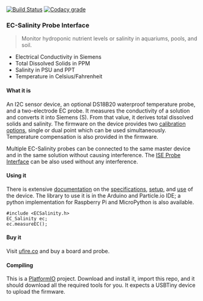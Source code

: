 [![Build Status](https://travis-ci.org/u-fire/ec-salinity-probe.svg?branch=master)](https://travis-ci.org/u-fire/ec-salinity-probe)
[![Codacy grade](https://img.shields.io/codacy/grade/9230f66847aa45148465aa5381e6e57d.svg)]()

### EC-Salinity Probe Interface

>Monitor hydroponic nutrient levels or salinity in aquariums, pools, and soil.
* Electrical Conductivity in Siemens
* Total Dissolved Solids in PPM
* Salinity in PSU and PPT
* Temperature in Celsius/Fahrenheit

#### What it is
An I2C sensor device, an optional DS18B20 waterproof temperature probe, and a two-electrode EC probe. It measures the conductivity of a solution and converts it into Siemens (S). From that value, it derives total dissolved solids and salinity. The firmware on the device provides two [calibration options](http://ufire.co/ECSalinity/#calibration), single or dual point which can be used simultaneously. Temperature compensation is also provided in the firmware.

Multiple EC-Salinity probes can be connected to the same master device and in the same solution without causing interference. The [ISE Probe Interface](http://ufire.co/ise_interface.html) can be also used without any interference.

#### Using it
There is extensive [documentation](http://ufire.co/ECSalinity/) on the [specifications](http://ufire.co/ECSalinity/#characteristics), [setup](http://ufire.co/ECSalinity/#getting-started), and [use](http://ufire.co/ECSalinity/#use) of the device. The library to use it is in the Arduino and Particle.io IDE; a python implementation for Raspberry Pi and MicroPython is also available.

~~~
#include <ECSalinity.h>
EC_Salinity ec;
ec.measureEC();
~~~

#### Buy it
Visit [ufire.co](http://ufire.co) and buy a board and probe.

#### Compiling
This is a [PlatformIO](http://platformio.org/) project. Download and install it, import this repo, and it should download all the required tools for you. It expects a USBTiny device to upload the firmware.
